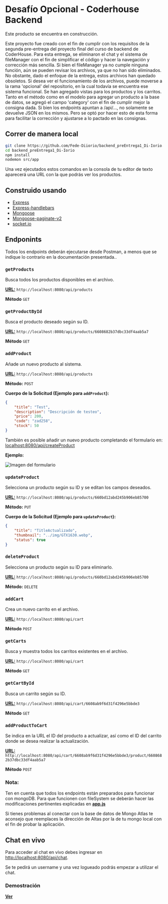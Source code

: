 # Desafío Opcional - Coderhouse Backend

Este producto se encuentra en construcción.

Este proyecto fue creado con el fin de cumplir con los requisitos de la segunda pre-entrega del proyecto final del curso de backend de CoderHouse. 
Para esta entrega, se eliminaron el chat y el sistema de fileManager con el fin de simplificar el código y hacer la navegación y corrección más sencilla. Si bien el fileManager ya no cumple ninguna función, aún se pueden revisar los archivos, ya que no han sido eliminados. No obstante, dado el enfoque de la entrega, estos archivos han quedado obsoletos. Si desea ver el funcionamiento de los archivos, puede moverse a la rama 'opcional' del repositorio, en la cual todavía se encuentra ese sistema funcional. 
Se han agregado vistas para los productos y los carritos. 
Tanto en el método como en el modelo para agregar un producto a la base de datos, se agregó el campo 'category' con el fin de cumplir mejor la consigna dada. Si bien los endpoints apuntan a /api/..., no solamente se devuelve JSON en los mismos. Pero se optó por hacer esto de esta forma para facilitar la corrección y ajustarse a lo pactado en las consignas.

## Correr de manera local
```bash
git clone https://github.com/Fede-Diiorio/backend_preEntrega1_Di-Iorio.git
cd backend_preEntrega1_Di-Iorio
npm install
nodemon src/app
```

Una vez ejecutados estos comandos en la consola de tu editor de texto aparecerá una URL con la que podrás ver los productos.

## Construido usando

- [Express](https://www.npmjs.com/package/express)
- [Express-handlebars](https://handlebarsjs.com/guide/#what-is-handlebars)
- [Mongoose](https://mongoosejs.com/docs/guide.html)
- [Mongoose-paginate-v2](https://www.npmjs.com/package/mongoose-paginate-v2)
- [socket.io](https://socket.io/docs/v4/)

## Endponints

Todos los endpoints deberán ejecutarse desde Postman, a menos que se indique lo contrario en la documentación presentada..

### `getProducts`

Busca todos los productos disponibles en el archivo.

[**URL:**](http://localhost:8080/api/products) `http://localhost:8080/api/products`

**Método** `GET`

####

### `getProductById`

Busca el producto deseado según su ID.

[**URL:**](http://localhost:8080/api/products/6608682b37dbc33df4aab5a7) `http://localhost:8080/api/products/6608682b37dbc33df4aab5a7`

**Método** `GET`

### `addProduct`

Añade un nuevo producto al sistema.

[**URL:**](http://localhost:8080/api/products) `http://localhost:8080/api/products`

**Método:** `POST`

**Cuerpo de la Solicitud (Ejemplo para `addProduct`):**
```json
{
    "title": "Test",
    "description": "Descripción de testeo",
    "price": 200,
    "code": "zad258",
    "stock": 50
}
````
También es posible añadir un nuevo producto completando el formulario en: [localhost:8080/api/createProduct](http://localhost:8080/api/createProduct)

**Ejemplo:**

![Imagen del formulario](https://github.com/Fede-Diiorio/backend_Entregas_Di-Iorio/blob/optional/public/img/ejemploForm.png?raw=true)

### `updateProduct`

Selecciona un producto según su ID y se editan los campos deseados.

[**URL:**](http://localhost:8080/api/products/660bd12abd245b906eb85700) `http://localhost:8080/api/products/660bd12abd245b906eb85700`

**Método:** `PUT`

**Cuerpo de la Solicitud (Ejemplo para `updateProduct`):**
```json
{
    "title": "TitleActualizado",
    "thumbnail": "../img/GTX1630.webp",
    "status": true
}
````

### `deleteProduct`

Selecciona un producto según su ID para eliminarlo.

[**URL:**](http://localhost:8080/api/products/660bd12abd245b906eb85700) `http://localhost:8080/api/products/660bd12abd245b906eb85700`

**Método:** `DELETE`

### `addCart`

Crea un nuevo carrito en el archivo.

[**URL:**](http://localhost:8080/api/cart) `http://localhost:8080/api/cart`

**Método** `POST`

### `getCarts`

Busca y muestra todos los carritos existentes en el archivo.

[**URL:**](http://localhost:8080/api/cart) `http://localhost:8080/api/cart`

**Método** `GET`

### `getCartById`

Busca un carrito según su ID.

[**URL:**](http://localhost:8080/api/cart/6608ab9f6d31f4296e5bbde3) `http://localhost:8080/api/cart/6608ab9f6d31f4296e5bbde3`

**Método** `GET`

### `addProductToCart`

Se indica en la URL el ID del producto a actualizar, así como el ID del carrito donde se desea realizar la actualización.

[**URL:**](http://localhost:8080/api/cart/6608ab9f6d31f4296e5bbde3/product/6608682b37dbc33df4aab5a7) `http://localhost:8080/api/cart/6608ab9f6d31f4296e5bbde3/product/6608682b37dbc33df4aab5a7`

**Método** `POST`

### Nota:

Ten en cuenta que todos los endpoints están preparados para funcionar con mongoDB. Para que funcionen con fileSystem se deberán hacer las modificaciones pertinentes explicadas en [**app.js**](https://github.com/Fede-Diiorio/backend_Entregas_Di-Iorio/blob/optional/src/app.js)

Si tienes problemas al conectar con la base de datos de Mongo Atlas te aconsejo que reemplaces la dirección de Altas por la de tu mongo local con el fin de probar la aplicación.

## Chat en vivo

Para acceder al chat en vivo debes ingresar en [http://localhost:8080/api/chat](http://localhost:8080/api/chat).

Se te pedirá un username y una vez logueado podrás empezar a utilizar el chat.

### Demostración

[**Ver**](https://youtu.be/FI2g8ZqlydQ)